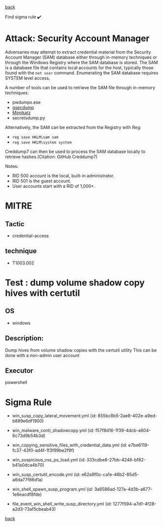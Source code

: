 
[back](../index.md)

Find sigma rule :heavy_check_mark: 

# Attack: Security Account Manager 

Adversaries may attempt to extract credential material from the Security Account Manager (SAM) database either through in-memory techniques or through the Windows Registry where the SAM database is stored. The SAM is a database file that contains local accounts for the host, typically those found with the <code>net user</code> command. Enumerating the SAM database requires SYSTEM level access.

A number of tools can be used to retrieve the SAM file through in-memory techniques:

* pwdumpx.exe
* [gsecdump](https://attack.mitre.org/software/S0008)
* [Mimikatz](https://attack.mitre.org/software/S0002)
* secretsdump.py

Alternatively, the SAM can be extracted from the Registry with Reg:

* <code>reg save HKLM\sam sam</code>
* <code>reg save HKLM\system system</code>

Creddump7 can then be used to process the SAM database locally to retrieve hashes.(Citation: GitHub Creddump7)

Notes: 
* RID 500 account is the local, built-in administrator.
* RID 501 is the guest account.
* User accounts start with a RID of 1,000+.


# MITRE
## Tactic
  - credential-access


## technique
  - T1003.002


# Test : dump volume shadow copy hives with certutil
## OS
  - windows


## Description:
Dump hives from volume shadow copies with the certutil utility
This can be done with a non-admin user account


## Executor
powershell

# Sigma Rule
 - win_susp_copy_lateral_movement.yml (id: 855bc8b5-2ae8-402e-a9ed-b889e6df1900)

 - win_malware_conti_shadowcopy.yml (id: f57f8d16-1f39-4dcb-a604-6c73d9b54b3d)

 - win_copying_sensitive_files_with_credential_data.yml (id: e7be6119-fc37-43f0-ad4f-1f3f99be2f9f)

 - win_suspicious_vss_ps_load.yml (id: 333cdbe8-27bb-4246-bf82-b41a0dca4b70)

 - win_susp_certutil_encode.yml (id: e62a9f0c-ca1e-46b2-85d5-a6da77f86d1a)

 - win_shell_spawn_susp_program.yml (id: 3a6586ad-127a-4d3b-a677-1e6eacdf8fde)

 - file_event_win_shell_write_susp_directory.yml (id: 1277f594-a7d1-4f28-a2d3-73af5cbeab43)



[back](../index.md)
